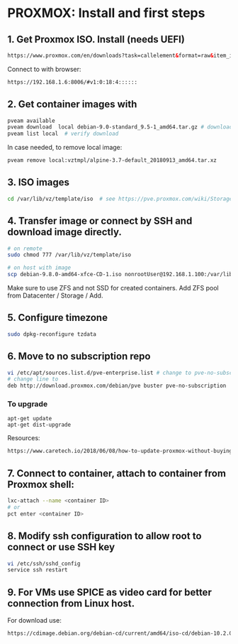 # PROXMOX: Install and first steps
## 1. Get Proxmox ISO. Install (needs UEFI)
```html
https://www.proxmox.com/en/downloads?task=callelement&format=raw&item_id=452&element=f85c494b-2b32-4109-b8c1-083cca2b7db6&method=download&args[0]=7b03f3ce48b75b7b5c4bbc322dfdb990
```
Connect to with browser:
```html
https://192.168.1.6:8006/#v1:0:18:4::::::
```
## 2. Get container images with
```bash
pveam available
pveam download  local debian-9.0-standard_9.5-1_amd64.tar.gz # download container
pveam list local  # verify download
```
In case needed, to remove local image:
```bash
pveam remove local:vztmpl/alpine-3.7-default_20180913_amd64.tar.xz  
```
## 3. ISO images 
```bash
cd /var/lib/vz/template/iso  # see https://pve.proxmox.com/wiki/Storage:_Directory
```
## 4. Transfer image or connect by SSH and download image directly.
```bash
# on remote
sudo chmod 777 /var/lib/vz/template/iso
```
```bash
# on host with image
scp debian-9.8.0-amd64-xfce-CD-1.iso nonrootUser@192.168.1.100:/var/lib/vz/template/iso
```
Make sure to use ZFS and not SSD for created containers.
Add ZFS pool from Datacenter / Storage / Add.
## 5. Configure timezone
```bash
sudo dpkg-reconfigure tzdata
```
## 6. Move to no subscription repo
```bash
vi /etc/apt/sources.list.d/pve-enterprise.list # change to pve-no-subscription
# change line to
deb http://download.proxmox.com/debian/pve buster pve-no-subscription
```
### To upgrade
```
apt-get update
apt-get dist-upgrade
```
Resources:
```html
https://www.caretech.io/2018/06/08/how-to-update-proxmox-without-buying-a-subscription/
```
## 7. Connect to container, attach to container from Proxmox shell:
```bash
lxc-attach --name <container ID>
# or
pct enter <container ID>
```
## 8. Modify ssh configuration to allow root to connect or use SSH key
```bash
vi /etc/ssh/sshd_config
service ssh restart
```
## 9. For VMs use SPICE as video card for better connection from Linux host. <br />
For download use:
```html
https://cdimage.debian.org/debian-cd/current/amd64/iso-cd/debian-10.2.0-amd64-netinst.iso
```
